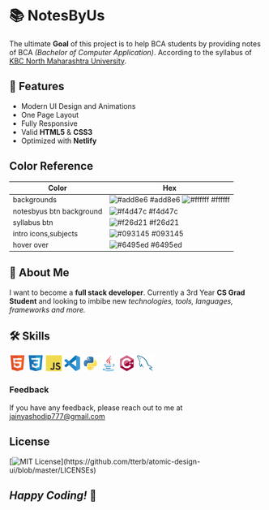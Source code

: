 
# 📚 NotesByUs

The ultimate **Goal** of this project is to help BCA
students by providing notes of BCA *(Bachelor of Computer
Application)*. According to the syllabus of [KBC North 
Maharashtra University](http://nmu.ac.in).

## 📱 Features

- Modern UI Design and Animations
- One Page Layout
- Fully Responsive
- Valid **HTML5** & **CSS3**
- Optimized with **Netlify**

## Color Reference

| Color             | Hex                                                                |
| ----------------- | ------------------------------------------------------------------ |
| backgrounds   | ![#add8e6](https://via.placeholder.com/10/add8ef?text=+) #add8e6 ![#ffffff](https://via.placeholder.com/10/ffffff?text=+) #ffffff |
| notesbyus btn background | ![#f4d47c](https://via.placeholder.com/10/f4d47c?text=+) #f4d47c |
| syllabus btn | ![#f26d21](https://via.placeholder.com/10/f26d21?text=+) #f26d21  |
| intro icons,subjects      | ![#093145](https://via.placeholder.com/10/093145?text=+) #093145 |
| hover over | ![#6495ed](https://via.placeholder.com/10/6495ed?text=+) #6495ed |


## 🚀 About Me
I want to become a **full stack developer**. Currently a 3rd Year **CS Grad Student** and looking to imbibe new *technologies, tools, languages, frameworks and more.*
## 🛠 Skills
<div>
<span><img height="32" src="https://raw.githubusercontent.com/devicons/devicon/master/icons/html5/html5-original.svg" /></span>
<span><img height="32" src="https://raw.githubusercontent.com/devicons/devicon/master/icons/css3/css3-original.svg" /></span>
<span><img height="32" src="https://raw.githubusercontent.com/devicons/devicon/master/icons/javascript/javascript-original.svg" /></span>
<span><img height="32" src="https://raw.githubusercontent.com/devicons/devicon/master/icons/vscode/vscode-original.svg" /></span>
<span><img height="32" src="https://raw.githubusercontent.com/devicons/devicon/master/icons/python/python-original.svg" /></span>
<span><img height="32" src="https://raw.githubusercontent.com/devicons/devicon/master/icons/java/java-original.svg" /></span>
<span><img height="32" src="https://raw.githubusercontent.com/devicons/devicon/master/icons/cplusplus/cplusplus-original.svg" /></span>
<span><img height="32" src="https://raw.githubusercontent.com/devicons/devicon/master/icons/mysql/mysql-original.svg" /></span>
</div>

### Feedback

If you have any feedback, please reach out to me at jainyashodip777@gmail.com

## License

[![MIT License](https://img.shields.io/apm/l/atomic-design-ui.svg?)](https://github.com/tterb/atomic-design-ui/blob/master/LICENSEs)


## *Happy Coding!* 👋
